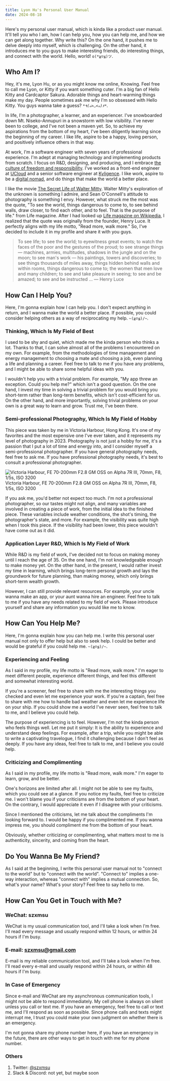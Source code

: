 ```yaml
---
title: Lyon Hu's Personal User Manual
date: 2024-08-18
---
```


Here's my personal user manual, which is kinda like a product user manual. It'll tell you who I am, how I can help you, how you can help me, and how we can get along together. Why write this? On the one hand, it pushes me to delve deeply into myself, which is challenging. On the other hand, it introduces me to you guys to make interesting friends, do interesting things, and connect with the world. Hello, world! `o(*≧▽≦)ツ`.

<!-- more -->

## Who Am I?

Hey, it's me, Lyon Hu, or as you might know me online, Knowing. Feel free to call me Lyon, or Kitty if you want something cuter. I'm a big fan of Hello Kitty and Cardcaptor Sakura. Adorable things and heart-warming things make my day. People sometimes ask me why I'm so obsessed with Hello Kitty. You guys wanna take a guess? *`*٩(๑>◡<๑)۶*`*.

In life, I'm a photographer, a learner, and an experiencer. I've snowboarded down Mt. Niseko-Annupuri in a snowstorm with low visibility. I've never been to college, and I've not been a maven yet. So, to achieve my aspirations from the bottom of my heart, I've been diligently learning since the beginning of my career. I like life, aspire to be a happy, loving person, and positively influence others in that way.

At work, I'm a software engineer with seven years of professional experience. I'm adept at managing technology and implementing products from scratch. I focus on R&D, designing, and producing, and I embrace [the culture of freedom and responsibility](https://www.amazon.com/dp/B077Y4WVPT). I've worked as a front-end engineer at [UCloud](https://www.ucloud.cn/) and a senior software engineer at [Kyligence](https://kyligence.io/). I like work, aspire to be a [digital nomad](https://en.wikipedia.org/wiki/Digital_nomad), and do things that make the world a better place.

I like the movie [The Secret Life of Walter Mitty](https://www.imdb.com/title/tt0359950/). Walter Mitty's exploration of the unknown is something I admire, and Sean O'Connell's attitude to photography is something I envy. However, what struck me the most was the quote, "To see the world, things dangerous to come to, to see behind walls, draw closer, to find each other, and to feel. That is the purpose of life." from Life magazine. After I had looked up [Life magazine on Wikipedia](https://en.wikipedia.org/wiki/Life_%28magazine%29), I realized that the quote was originally from the founder, Henry Luce. It perfectly aligns with my life motto, "Read more, walk more." So, I've decided to include it in my profile and share it with you guys.

> To see life; to see the world; to eyewitness great events; to watch the faces of the poor and the gestures of the proud; to see strange things — machines, armies, multitudes, shadows in the jungle and on the moon; to see man's work — his paintings, towers and discoveries; to see things thousands of miles away, things hidden behind walls and within rooms, things dangerous to come to; the women that men love and many children; to see and take pleasure in seeing; to see and be amazed; to see and be instructed ... — Henry Luce

## How Can I Help You?

Here, I'm gonna explain how I can help you. I don't expect anything in return, and I wanna make the world a better place. If possible, you could consider helping others as a way of reciprocating my help. `~(≧▽≦)/~`.

### Thinking, Which Is My Field of Best

I used to be shy and quiet, which made me the kinda person who thinks a lot. Thanks to that, I can solve almost all of the problems I encountered on my own. For example, from the methodologies of time management and energy management to choosing a mate and choosing a job, even planning a life and planning a career. Feel free to talk to me if you have any problems, and I might be able to share some helpful ideas with you.

I wouldn't help you with a trivial problem. For example, "My app threw an exception. Could you help me?" which isn't a good question. On the one hand, I invest my time in solving a trivial problem for you would bring you short-term rather than long-term benefits, which isn't cost-efficient for us. On the other hand, and more importantly, solving trivial problems on your own is a great way to learn and grow. Trust me, I've been there.

### Semi-professional Photography, Which Is My Field of Hobby

This piece was taken by me in Victoria Harbour, Hong Kong. It's one of my favorites and the most expensive one I've ever taken, and it represents my level of photography in 2023. Photography is not just a hobby for me, it's a passion that I put a lot of time and energy into, and I consider myself a semi-professional photographer. If you have general photography needs, feel free to ask me. If you have professional photography needs, it's best to consult a professional photographer.

![Victoria Harbour, FE 70-200mm F2.8 GM OSS on Alpha 7R III, 70mm, F8, 1/5s, ISO 3200](https://blog-static.uxwind.com/2024/personal-user-manual/victoria-harbour.jpg)
Victoria Harbour, FE 70-200mm F2.8 GM OSS on Alpha 7R III, 70mm, F8, 1/5s, ISO 3200

If you ask me, you'd better not expect too much. I'm not a professional photographer, so our tastes might not align, and many variables are involved in creating a piece of work, from the initial idea to the finished piece. These variables include weather conditions, the shot's timing, the photographer's state, and more. For example, the visibility was quite high when I took this piece. If the visibility had been lower, this piece wouldn't have come out as it did.

### Application Layer R&D, Which Is My Field of Work

While R&D is my field of work, I've decided not to focus on making money until I reach the age of 35. On the one hand, I'm not knowledgeable enough to make money yet. On the other hand, in the present, I would rather invest my time in learning, which brings long-term personal growth and lays the groundwork for future planning, than making money, which only brings short-term wealth growth.

However, I can still provide relevant resources. For example, your uncle wanna make an app, or your aunt wanna hire an engineer. Feel free to talk to me if you have any needs related to my field of work. Please introduce yourself and share any information you would like me to know.

## How Can You Help Me?

Here, I'm gonna explain how you can help me. I write this personal user manual not only to offer help but also to seek help. I could be better and would be grateful if you could help me. `~(≧▽≦)/~`.

### Experiencing and Feeling

As I said in my profile, my life motto is "Read more, walk more." I'm eager to meet different people, experience different things, and feel this different and somewhat interesting world.

If you're a screener, feel free to share with me the interesting things you checked and even let me experience your work. If you're a captain, feel free to share with me how to handle bad weather and even let me experience life on your ship. If you could show me a world I've never seen, feel free to talk to me, and I believe you could help.

The purpose of experiencing is to feel. However, I'm not the kinda person who feels things well. Let me put it simply: It is the ability to experience and understand deep feelings. For example, after a trip, while you might be able to write a captivating travelogue, I find it challenging because I don't feel as deeply. If you have any ideas, feel free to talk to me, and I believe you could help.

### Criticizing and Complimenting

As I said in my profile, my life motto is "Read more, walk more." I'm eager to learn, grow, and be better.

One's horizons are limited after all. I might not be able to see my faults, which you could see at a glance. If you notice my faults, feel free to criticize me. I won't blame you if your criticisms are from the bottom of your heart. On the contrary, I would appreciate it even if I disagree with your criticisms.

Since I mentioned the criticisms, let me talk about the compliments I'm looking forward to. I would be happy if you complimented me. If you wanna impress me, you should compliment me from the bottom of your heart.

Obviously, whether criticizing or complimenting, what matters most to me is authenticity, sincerity, and coming from the heart.

## Do You Wanna Be My Friend?

As I said at the beginning, I write this personal user manual not to "connect to the world" but to "connect with the world". "Connect to" implies a one-way interaction, whereas "connect with" implies a mutual connection. So, what's your name? What's your story? Feel free to say hello to me.

## How Can You Get in Touch with Me?

### WeChat: szxmsu

WeChat is my usual communication tool, and I'll take a look when I'm free. I'll read every message and usually respond within 12 hours, or within 24 hours if I'm busy.

### E-mail: szxmsu@gmail.com

E-mail is my reliable communication tool, and I'll take a look when I'm free. I'll read every e-mail and usually respond within 24 hours, or within 48 hours if I'm busy.

### In Case of Emergency

Since e-mail and WeChat are my asynchronous communication tools, I might not be able to respond immediately. My cell phone is always on silent unless you call or text me. If you have an emergency, feel free to call or text me, and I'll respond as soon as possible. Since phone calls and texts might interrupt me, I trust you could make your own judgment on whether there is an emergency.

I'm not gonna share my phone number here, if you have an emergency in the future, there are other ways to get in touch with me for my phone number.

### Others

1. Twitter: [@szxmsu](https://twitter.com/szxmsu)
2. Slack & Discord: not yet, but maybe soon
